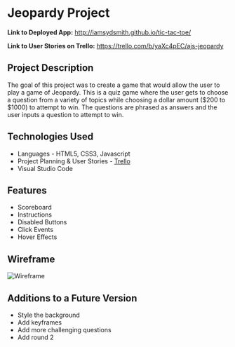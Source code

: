 # Jeopardy Project

**Link to Deployed App:** <http://iamsydsmith.github.io/tic-tac-toe/>  

**Link to User Stories on Trello:** <https://trello.com/b/yaXc4pEC/ajs-jeopardy>

## Project Description

The goal of this project was to create a game that would allow the user to play a game of Jeopardy. This is a quiz game where the user gets to choose a question from a variety of topics while choosing a dollar amount ($200 to $1000) to attempt to win. The questions are phrased as answers and the user inputs a question to attempt to win. 


## Technologies Used

  * Languages - HTML5, CSS3, Javascript
  * Project Planning & User Stories - [Trello](https://trello.com/b/yaXc4pEC/ajs-jeopardy)
  * Visual Studio Code


## Features
 
  * Scoreboard
  * Instructions
  * Disabled Buttons
  * Click Events
  * Hover Effects


## Wireframe

![Wireframe]()


## Additions to a Future Version

  * Style the background
  * Add keyframes
  * Add more challenging questions
  * Add round 2